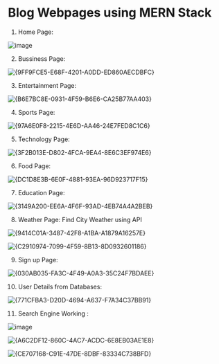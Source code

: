 <h1>Blog Webpages using MERN Stack</h1>

1. Home Page:

![image](https://github.com/user-attachments/assets/faa04652-1d9f-48d2-859e-d2f8b2d27d8f)

2. Bussiness Page:


![{9FF9FCE5-E68F-4201-A0DD-ED860AECDBFC}](https://github.com/user-attachments/assets/9930f09c-1f3a-4d9c-8662-c8d6cb7233b1)

3. Entertainment Page:


![{B6E7BC8E-0931-4F59-B6E6-CA25B77AA403}](https://github.com/user-attachments/assets/6ed019a5-8918-428e-b58f-9fee6d9af81c)

4. Sports Page:


![{97A6E0F8-2215-4E6D-AA46-24E7FED8C1C6}](https://github.com/user-attachments/assets/d98970e5-552d-4b65-8e7f-5fe961057ff0)

5. Technology Page:


![{3F2B013E-D802-4FCA-9EA4-8E6C3EF974E6}](https://github.com/user-attachments/assets/d4e2dfd1-c48a-4c40-8ec1-740c2277b380)

6. Food Page:


![{DC1D8E3B-6E0F-4881-93EA-96D923717F15}](https://github.com/user-attachments/assets/9257d3e0-ac3c-47bd-959a-6109cce13b28)

7. Education Page:


![{3149A200-EE6A-4F6F-93AD-4EB74A4A2BEB}](https://github.com/user-attachments/assets/f26037cf-8ab5-4fbf-b006-766b36827464)

8. Weather Page:
Find City Weather using API

![{9414C01A-3487-42F8-A1BA-A1879A16257E}](https://github.com/user-attachments/assets/57c5534b-d87b-4f40-8bfe-413bc6f8cdbe)



![{C2910974-7099-4F59-8B13-8D0932601186}](https://github.com/user-attachments/assets/e099ec4e-9d03-46a0-8c16-d6c3f6f66544)


9. Sign up Page:


![{030AB035-FA3C-4F49-A0A3-35C24F7BDAEE}](https://github.com/user-attachments/assets/70c275d7-a78c-491d-abe0-477d63da17f3)

10. User Details from Databases:


![{771CFBA3-D20D-4694-A637-F7A34C37BB91}](https://github.com/user-attachments/assets/a91ee724-7cd7-43a1-9b82-5c682e932fb8)

11. Search Engine Working :


![image](https://github.com/user-attachments/assets/dec031f3-ceec-4b2e-b001-46674e9446ea)


![{A6C2DF12-860C-4AC7-ACDC-6E8EB03AE1E8}](https://github.com/user-attachments/assets/76ccee33-f093-4439-bc30-e2b107c7a4f6)


![{CE707168-C91E-47DE-8DBF-83334C738BFD}](https://github.com/user-attachments/assets/966f7eda-ed75-4708-866c-aa2b103be412)


